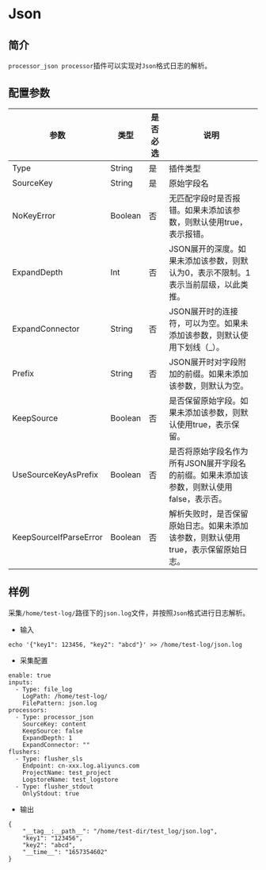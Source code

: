 # Json

## 简介

`processor_json processor`插件可以实现对`Json`格式日志的解析。

## 配置参数

| 参数                     | 类型      | 是否必选 | 说明                                                |
| ---------------------- | ------- | ---- | ------------------------------------------------- |
| Type                   | String  | 是    | 插件类型                                              |
| SourceKey              | String  | 是    | 原始字段名                                             |
| NoKeyError             | Boolean | 否    | 无匹配字段时是否报错。如果未添加该参数，则默认使用true，表示报错。               |
| ExpandDepth            | Int     | 否    | JSON展开的深度。如果未添加该参数，则默认为0，表示不限制。1表示当前层级，以此类推。      |
| ExpandConnector        | String  | 否    | JSON展开时的连接符，可以为空。如果未添加该参数，则默认使用下划线（\_）。           |
| Prefix                 | String  | 否    | JSON展开时对字段附加的前缀。如果未添加该参数，则默认为空。                   |
| KeepSource             | Boolean | 否    | 是否保留原始字段。如果未添加该参数，则默认使用true，表示保留。                 |
| UseSourceKeyAsPrefix   | Boolean | 否    | 是否将原始字段名作为所有JSON展开字段名的前缀。如果未添加该参数，则默认使用false，表示否。 |
| KeepSourceIfParseError | Boolean | 否    | 解析失败时，是否保留原始日志。如果未添加该参数，则默认使用true，表示保留原始日志。       |

## 样例

采集`/home/test-log/`路径下的`json.log`文件，并按照`Json`格式进行日志解析。

* 输入

```
echo '{"key1": 123456, "key2": "abcd"}' >> /home/test-log/json.log
```

* 采集配置

```
enable: true
inputs:
  - Type: file_log
    LogPath: /home/test-log/
    FilePattern: json.log
processors:
  - Type: processor_json
    SourceKey: content
    KeepSource: false
    ExpandDepth: 1
    ExpandConnector: ""
flushers:
  - Type: flusher_sls
    Endpoint: cn-xxx.log.aliyuncs.com
    ProjectName: test_project
    LogstoreName: test_logstore
  - Type: flusher_stdout
    OnlyStdout: true
```

* 输出

```
{
    "__tag__:__path__": "/home/test-dir/test_log/json.log",
    "key1": "123456",
    "key2": "abcd",
    "__time__": "1657354602"
}
```
